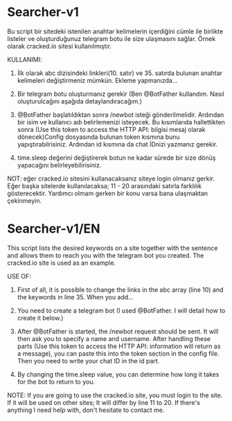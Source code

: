 # Searcher-v1

Bu script bir sitedeki istenilen anahtar kelimelerin içerdiğini cümle ile birlikte listeler ve oluşturduğunuz telegram botu ile size ulaşmasını sağlar. Örnek olarak cracked.io sitesi kullanılmıştır.


KULLANIMI:

1) İlk olarak abc dizisindeki linkleri(10. satır) ve 35. satırda bulunan anahtar kelimeleri değiştirmeniz mümkün. Ekleme yapmanızda...

2) Bir telegram botu oluşturmanız gerekir (Ben @BotFather kullandım. Nasıl oluşturulcağını aşağıda detaylandıracağım.)

3) @BotFather başlatıldıktan sonra /newbot isteği gönderilmelidir. Ardından bir isim ve kullanıcı adı belirlemenizi isteyecek. Bu kısımlarıda hallettikten sonra (Use this token to access the HTTP API: bilgisi mesaj olarak dönecek)Config dosyasında bulunan token kısmına bunu yapıştırabilrisiniz. Ardından id kısmına da chat İDnizi yazmanız gerekir. 

4) time.sleep değerini değiştirerek botun ne kadar sürede bir size dönüş yapacağını belirleyebilirisiniz.

NOT: eğer cracked.io sitesini kullanacaksanız siteye login olmanız gerkir. Eğer başka sitelerde kullanılacaksa; 11 - 20 arasındaki satırla farklılık gösterecektir. Yardımcı olmam gerken bir konu varsa bana ulaşmaktan çekinmeyin.



# Searcher-v1/EN

This script lists the desired keywords on a site together with the sentence and allows them to reach you with the telegram bot you created. The cracked.io site is used as an example.


USE OF:

1) First of all, it is possible to change the links in the abc array (line 10) and the keywords in line 35. When you add...

2) You need to create a telegram bot (I used @BotFather. I will detail how to create it below.)

3) After @BotFather is started, the /newbot request should be sent. It will then ask you to specify a name and username. After handling these parts (Use this token to access the HTTP API: information will return as a message), you can paste this into the token section in the config file. Then you need to write your chat ID in the id part.

4) By changing the time.sleep value, you can determine how long it takes for the bot to return to you.

NOTE: If you are going to use the cracked.io site, you must login to the site. If it will be used on other sites; It will differ by line 11 to 20. If there's anything I need help with, don't hesitate to contact me.
